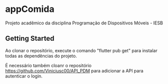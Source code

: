 # appComida

Projeto acadêmico da disciplina Programação de Dispositivos Móveis - IESB

## Getting Started

Ao clonar o repositório, execute o comando "flutter pub get" para instalar todas as dependências do projeto.

É necessário também cloanr o repositório https://github.com/Viniciusc00/API_PDM para adicionar a API para autenticar o login.
